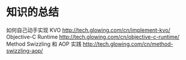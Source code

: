 # 知识的总结
如何自己动手实现 KVO http://tech.glowing.com/cn/implement-kvo/
Objective-C Runtime http://tech.glowing.com/cn/objective-c-runtime/
Method Swizzling 和 AOP 实践 http://tech.glowing.com/cn/method-swizzling-aop/
